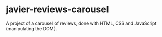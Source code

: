 # javier-reviews-carousel
A project of a carousel of reviews, done with HTML, CSS and JavaScript (manipulating the DOM).
